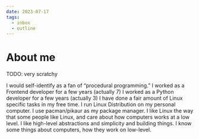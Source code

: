 ```yaml
---
date: 2023-07-17
tags:
  - inbox
  - outline
---
```


# About me
TODO: very scratchy

I would self-identify as a fan of “procedural programming.”
I worked as a Frontend developer for a few years (actually 7)
I worked as a Python developer for a few years (actually 3)
I have done a fair amount of Linux specific tasks in my free time.
I run Linux Distribution on my personal computer. I use pacman/pikaur as my package manager.
I like Linux the way that some people like Linux, and care about how computers
works at a low level.
I like high-level abstractions and simplicity and building things.
I know some things about computers, how they work on low-level.
